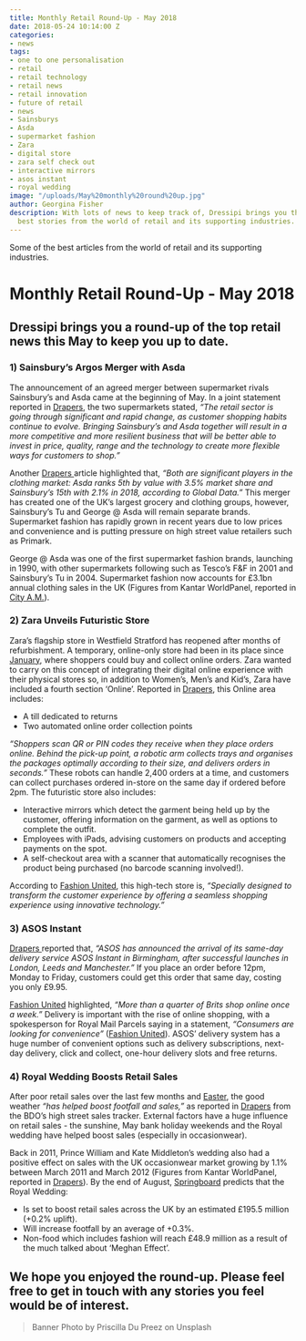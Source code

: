 ```yaml
---
title: Monthly Retail Round-Up - May 2018
date: 2018-05-24 10:14:00 Z
categories:
- news
tags:
- one to one personalisation
- retail
- retail technology
- retail news
- retail innovation
- future of retail
- news
- Sainsburys
- Asda
- supermarket fashion
- Zara
- digital store
- zara self check out
- interactive mirrors
- asos instant
- royal wedding
image: "/uploads/May%20monthly%20round%20up.jpg"
author: Georgina Fisher
description: With lots of news to keep track of, Dressipi brings you this month's
  best stories from the world of retail and its supporting industries.
---
```


Some of the best articles from the world of retail and its supporting industries.

# Monthly Retail Round-Up - May 2018

## Dressipi brings you a round-up of the top retail news this May to keep you up to date.

### 1) Sainsbury’s Argos Merger with Asda

The announcement of an agreed merger between supermarket rivals Sainsbury’s and Asda came at the beginning of May. In a joint statement reported in [Drapers](https://www.drapersonline.com/7030149.article?utm_source=newsletter&utm_medium=email&utm_campaign=DR_EditorialNewsletters.Reg:%20Send%20-%20Daily%20News&mkt_tok=eyJpIjoiTXpReFpHVTJaakl4TURVMyIsInQiOiJ2V2hkTWNsd3lNdnNaekN4dWs2K1NKa0xIVGdXeHFsZTJ3TEhUdUNmNXpxNUFoYnZJdWpHK0ZReFJoSHZ6bDN5U1wvSmJnQ1pwTlNmQ0Q2MWkxRTJCTzZjMlYxQ2oxSEM1a1FHMURNbWFJZzV5RTN2cEc0Y1VDeXJnZlZwTHJrT3cifQ%3D%3D), the two supermarkets stated, *“The retail sector is going through significant and rapid change, as customer shopping habits continue to evolve. Bringing Sainsbury’s and Asda together will result in a more competitive and more resilient business that will be better able to invest in price, quality, range and the technology to create more flexible ways for customers to shop.”*

Another [Drapers ](https://www.drapersonline.com/7030171.article?utm_source=newsletter&utm_medium=email&utm_campaign=DR_EditorialNewsletters.Reg:%20Send%20-%20Daily%20News&mkt_tok=eyJpIjoiWldWa1pXRTVaalk1TnpSayIsInQiOiJHbDJBYnBlK1F4SkVyOXNZaXpTbmhudzdRVmNcL2hqd09NTk5uMTh4TVFudzFvQllaVGxDY21ySEdHM0ZTdkZiUVU2aVA2bHMwQmFOcUhxTHlqQVo0cUVKOHBuTmR3RmdMVXB2UjNaRDdLT2pEZWZ5VHFjZGFKdW1weUVubUtiRDEifQ%3D%3D)article highlighted that, *“Both are significant players in the clothing market: Asda ranks 5th by value with 3.5% market share and Sainsbury’s 15th with 2.1% in 2018, according to Global Data.”* This merger has created one of the UK’s largest grocery and clothing groups, however, Sainsbury’s Tu and George @ Asda will remain separate brands. Supermarket fashion has rapidly grown in recent years due to low prices and convenience and is putting pressure on high street value retailers such as Primark. 

George @ Asda was one of the first supermarket fashion brands, launching in 1990, with other supermarkets following such as Tesco’s F&F in 2001 and Sainsbury’s Tu in 2004. Supermarket fashion now accounts for £3.1bn annual clothing sales in the UK (Figures from Kantar WorldPanel, reported in [City A.M.](http://www.cityam.com/274427/suits-you-supermarket-fashion-turning-heads-uk-)).

### 2) Zara Unveils Futuristic Store

Zara’s flagship store in Westfield Stratford has reopened after months of refurbishment. A temporary, online-only store had been in its place since [January](https://dressipi.com/blog/monthly-retail-round-up-january-2018/), where shoppers could buy and collect online orders. Zara wanted to carry on this concept of integrating their digital online experience with their physical stores so, in addition to Women’s, Men’s and Kid’s, Zara have included a fourth section ‘Online’. Reported in [Drapers](https://www.drapersonline.com/7030402.article?utm_source=newsletter&utm_medium=email&utm_campaign=DR_EditorialNewsletters.Reg:%20Send%20-%20Daily%20News&mkt_tok=eyJpIjoiT0dOak56a3laRGxsWkdVMiIsInQiOiJiZlwvcXI0TnBkTlVJK2N6TGRXbHk0akVCanczTCtBb0RcL2dRQ0pydkVlbCs4VDdhZnhBRG1yN3RQWHRIR0NtZCtSQ1F5V3JHQmh3Umhjc3d0XC8yYnBqcXJ0cXRsNVhtNDFJR3RLU1wvdmVrRmN4Uklrb0p0bDRzd093QTg0S2YxZkIifQ%3D%3D), this Online area includes:

* A till dedicated to returns
* Two automated online order collection points 

*“Shoppers scan QR or PIN codes they receive when they place orders online. Behind the pick-up point, a robotic arm collects trays and organises the packages optimally according to their size, and delivers orders in seconds.”* These robots can handle 2,400 orders at a time, and customers can collect purchases ordered in-store on the same day if ordered before 2pm. The futuristic store also includes:

* Interactive mirrors which detect the garment being held up by the customer, offering information on the garment, as well as options to complete the outfit.
* Employees with iPads, advising customers on products and accepting payments on the spot.
* A self-checkout area with a scanner that automatically recognises the product being purchased (no barcode scanning involved!).

According to [Fashion United](https://fashionunited.uk/news/retail/inditex-opens-the-zara-store-of-tomorrow-at-westfield-stratford/2018051729700), this high-tech store is, *“Specially designed to transform the customer experience by offering a seamless shopping experience using innovative technology.”*

### 3) ASOS Instant

[Drapers ](https://www.drapersonline.com/7030354.article?utm_source=newsletter&utm_medium=email&utm_campaign=DR_EditorialNewsletters.Reg:%20Send%20-%20Daily%20News&mkt_tok=eyJpIjoiTnpCbU16WmxNVEZsTnpObSIsInQiOiJieDhYd2JnV2ZRWlZMaFB3ellTUTZSUWdqU05cL3UyS2F6bnhqenRTVU81NnhCTDBJM0RJMEdUVVdWRG0xOWRHU243WlwvYjVrQ0Vpand5SXRjXC9maVZOb3lvYUNzXC9IRk5uUGxncXZ3aVlacCtaVHlESUxaMGE5ekpjbGNadW1yTUgifQ%3D%3D)reported that, *“ASOS has announced the arrival of its same-day delivery service ASOS Instant in Birmingham, after successful launches in London, Leeds and Manchester.”* If you place an order before 12pm, Monday to Friday, customers could get this order that same day, costing you only £9.95.

[Fashion United](https://fashionunited.uk/news/retail/more-than-a-quarter-of-brits-shop-online-once-a-week/2018051529632?utm_source=FashionUnited+UK+Trade+Journal&utm_campaign=91a871624e-EMAIL_CAMPAIGN_2018_05_15&utm_medium=email&utm_term=0_18295b0d8e-91a871624e-151222577) highlighted, *“More than a quarter of Brits shop online once a week.”* Delivery is important with the rise of online shopping, with a spokesperson for Royal Mail Parcels saying in a statement, *“Consumers are looking for convenience”* ([Fashion United](https://fashionunited.uk/news/retail/more-than-a-quarter-of-brits-shop-online-once-a-week/2018051529632?utm_source=FashionUnited+UK+Trade+Journal&utm_campaign=91a871624e-EMAIL_CAMPAIGN_2018_05_15&utm_medium=email&utm_term=0_18295b0d8e-91a871624e-151222577)). ASOS’ delivery system has a huge number of convenient options such as delivery subscriptions, next-day delivery, click and collect, one-hour delivery slots and free returns.

### 4) Royal Wedding Boosts Retail Sales

After poor retail sales over the last few months and [Easter](https://dressipi.com/blog/monthly-retail-round-up-april-2018/), the good weather *“has helped boost footfall and sales,”* as reported in [Drapers](https://www.drapersonline.com/news/fashion-sales-boosted-by-good-weather/7030412.article?search=https%3a%2f%2fwww.drapersonline.com%2fsearcharticles%3fqsearch%3d1%26keywords%3dweather) from the BDO’s high street sales tracker. External factors have a huge influence on retail sales - the sunshine, May bank holiday weekends and the Royal wedding have helped boost sales (especially in occasionwear).

Back in 2011, Prince William and Kate Middleton’s wedding also had a positive effect on sales with the UK occasionwear market growing by 1.1% between March 2011 and March 2012 (Figures from Kantar WorldPanel, reported in [Drapers](https://www.drapersonline.com/news/women-are-seeking-that-special-something/5036257.article)). By the end of August, [Springboard](https://www.spring-board.info/review-download/royal-wedding-footfall-sales-forecast-2018) predicts that the Royal Wedding: 

* Is set to boost retail sales across the UK by an estimated £195.5 million (+0.2% uplift).
* Will increase footfall by an average of +0.3%.
* Non-food which includes fashion will reach £48.9 million as a result of the much talked about ‘Meghan Effect’.

## We hope you enjoyed the round-up. Please feel free to get in touch with any stories you feel would be of interest. 

> Banner Photo by Priscilla Du Preez on Unsplash